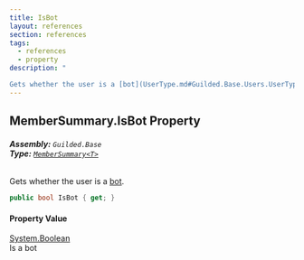 ```yaml
---
title: IsBot
layout: references
section: references
tags:
  - references
  - property
description: "

Gets whether the user is a [bot](UserType.md#Guilded.Base.Users.UserType.Bot 'Guilded.Base.Users.UserType.Bot')."
---
```


## MemberSummary<T>.IsBot Property
###### **Assembly:** `Guilded.Base`<br/>**Type:** [`MemberSummary<T>`](MemberSummary_T_.md 'Guilded.Base.Servers.MemberSummary<T>')

Gets whether the user is a [bot](UserType.md#Guilded.Base.Users.UserType.Bot 'Guilded.Base.Users.UserType.Bot').

```csharp
public bool IsBot { get; }
```

#### Property Value
[System.Boolean](https://docs.microsoft.com/en-us/dotnet/api/System.Boolean 'System.Boolean')  
Is a bot